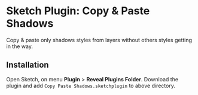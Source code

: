 # Sketch Plugin: Copy & Paste Shadows

Copy & paste only shadows styles from layers without others styles getting in the way.

## Installation

Open Sketch, on menu **Plugin** > **Reveal Plugins Folder**. Download the plugin and add `Copy Paste Shadows.sketchplugin` to above directory.
